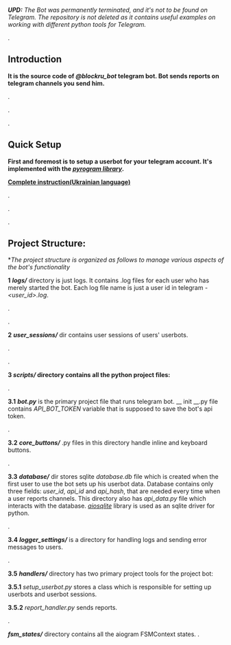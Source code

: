 ***UPD:** The Bot was permanently terminated, and it's not to be found on Telegram. The repository is not deleted as it contains useful examples on working with different python tools for Telegram.* 

.

## Introduction

**It is the source code of _@blockru_bot_ telegram bot. Bot sends reports on telegram channels you send him.**

.

.

.

## Quick Setup

**First and foremost is to setup a userbot for your telegram account. It's implemented with the [_pyrogram library_](https://docs.pyrogram.org/).**

**[Complete instruction(Ukrainian language)](https://telegra.ph/%D0%86nstrukc%D1%96ya-koristuvannya-botom-blockru-bot-04-02)**

.

.

.

## Project Structure:

*_The project structure is organized as follows to manage various aspects of the bot's functionality_

**1** **_logs/_** directory is just logs. It contains .log files for each user who has merely started the bot. 
Each log file name is just a user id in telegram - _<user_id>.log_.

.

.

**2** **_user_sessions/_** dir contains user sessions of users' userbots. 

.

.


**3 _scripts/_ directory contains all the python project files:**

.
    
**3.1** **_bot.py_** is the primary project file that runs telegram bot. __ init __.py file contains _API_BOT_TOKEN_ variable 
that is supposed to save the bot's api token.

.

**3.2** **_core_buttons/_** .py files in this directory handle inline and keyboard buttons.

.

**3.3** **_database/_** dir stores sqlite _database.db_ file which is created when the first user to use the bot sets up his userbot data.
Database contains only three fields: _user_id_, _api_id_ and _api_hash_, that are needed every time when a user reports channels. 
This directory also has _api_data.py_ file which interacts with the database. [_aiosqlite_](https://pypi.org/project/aiosqlite/) library is used as an sqlite driver for python.

.

**3.4** **_logger_settings/_** is a directory for handling logs and sending error messages to users.

.

**3.5** **_handlers/_** directory has two primary project tools for the project bot:

**3.5.1** _setup_userbot.py_ stores a class which is responsible for setting up userbots and userbot sessions.

**3.5.2** _report_handler.py_ sends reports.

.

**_fsm_states/_** directory contains all the aiogram FSMContext states.
.
